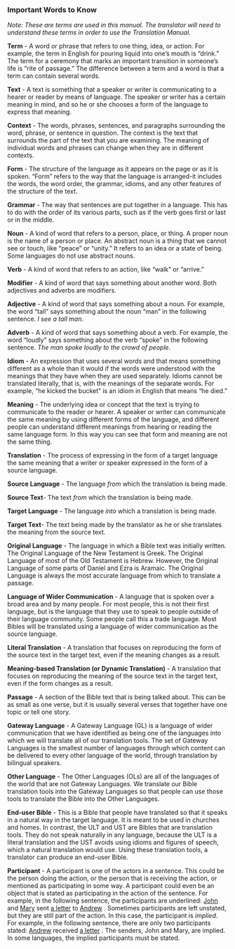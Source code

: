 
### Important Words to Know

*Note: These are terms are used in this manual. The translator will need to understand these terms in order to use the Translation Manual.*

**Term** - A word or phrase that refers to one thing, idea, or action. For example, the term in English for pouring liquid into one’s mouth is “drink.” The term for a ceremony that marks an important transition in someone’s life is “rite of passage.” The difference between a term and a word is that a term can contain several words.

**Text** - A text is something that a speaker or writer is communicating to a hearer or reader by means of language. The speaker or writer has a certain meaning in mind, and so he or she chooses a form of the language to express that meaning.

**Context** - The words, phrases, sentences, and paragraphs surrounding the word, phrase, or sentence in question. The context is the text that surrounds the part of the text that you are examining. The meaning of individual words and phrases can change when they are in different contexts.

**Form** - The structure of the language as it appears on the page or as it is spoken. “Form” refers to the way that the language is arranged-it includes the words, the word order, the grammar, idioms, and any other features of the structure of the text.

**Grammar** - The way that sentences are put together in a language. This has to do with the order of its various parts, such as if the verb goes first or last or in the middle.

**Noun** - A kind of word that refers to a person, place, or thing. A proper noun is the name of a person or place. An abstract noun is a thing that we cannot see or touch, like “peace” or “unity.” It refers to an idea or a state of being. Some languages do not use abstract nouns.

**Verb** - A kind of word that refers to an action, like “walk” or “arrive.”

**Modifier** - A kind of word that says something about another word. Both adjectives and adverbs are modifiers.

**Adjective** - A kind of word that says something about a noun. For example, the word “tall” says something about the noun “man” in the following sentence. *I see a tall man*.

**Adverb** - A kind of word that says something about a verb. For example, the word “loudly” says something about the verb “spoke” in the following sentence. *The man spoke loudly to the crowd of people*.

**Idiom** - An expression that uses several words and that means something different as a whole than it would if the words were understood with the meanings that they have when they are used separately. Idioms cannot be translated literally, that is, with the meanings of the separate words. For example, “he kicked the bucket” is an idiom in English that means “he died.”

**Meaning** - The underlying idea or concept that the text is trying to communicate to the reader or hearer. A speaker or writer can communicate the same meaning by using different forms of the language, and different people can understand different meanings from hearing or reading the same language form. In this way you can see that form and meaning are not the same thing.

**Translation** - The process of expressing in the form of a target language the same meaning that a writer or speaker expressed in the form of a source language.

**Source Language** - The language *from* which the translation is being made.

**Source Text**- The text *from* which the translation is being made.

**Target Language** - The language *into* which a translation is being made.

**Target Text**- The text being made by the translator as he or she translates the meaning from the source text.

**Original Language** - The language in which a Bible text was initially written. The Original Language of the New Testament is Greek. The Original Language of most of the Old Testament is Hebrew. However, the Original Language of some parts of Daniel and Ezra is Aramaic. The Original Language is always the most accurate language from which to translate a passage.

**Language of Wider Communication** - A language that is spoken over a broad area and by many people. For most people, this is not their first language, but is the language that they use to speak to people outside of their language community. Some people call this a trade language. Most Bibles will be translated using a language of wider communication as the source language.

**Literal Translation** - A translation that focuses on reproducing the form of the source text in the target text, even if the meaning changes as a result.

**Meaning-based Translation (or Dynamic Translation)** - A translation that focuses on reproducing the meaning of the source text in the target text, even if the form changes as a result.

**Passage** - A section of the Bible text that is being talked about. This can be as small as one verse, but it is usually several verses that together have one topic or tell one story.

**Gateway Language** - A Gateway Language (GL) is a language of wider communication that we have identified as being one of the languages into which we will translate all of our translation tools. The set of Gateway Languages is the smallest number of languages through which content can be delivered to every other language of the world, through translation by bilingual speakers.

**Other Language** - The Other Languages (OLs) are all of the languages of the world that are not Gateway Languages. We translate our Bible translation tools into the Gateway Languages so that people can use those tools to translate the Bible into the Other Languages.

**End-user Bible** - This is a Bible that people have translated so that it speaks in a natural way in the target language. It is meant to be used in churches and homes. In contrast, the ULT and UST are Bibles that are translation tools. They do not speak naturally in any language, because the ULT is a literal translation and the UST avoids using idioms and figures of speech, which a natural translation would use. Using these translation tools, a translator can produce an end-user Bible.

**Participant** - A participant is one of the actors in a sentence. This could be the person doing the action, or the person that is receiving the action, or mentioned as participating in some way. A participant could even be an object that is stated as participating in the action of the sentence. For example, in the following sentence, the participants are underlined: <u> John</u> and <u> Mary</u> sent <u> a letter</u> to <u> Andrew</u> . Sometimes participants are left unstated, but they are still part of the action. In this case, the participant is *implied*. For example, in the following sentence, there are only two participants stated: <u> Andrew</u> received <u> a letter</u> . The senders, John and Mary, are implied. In some languages, the implied participants must be stated.